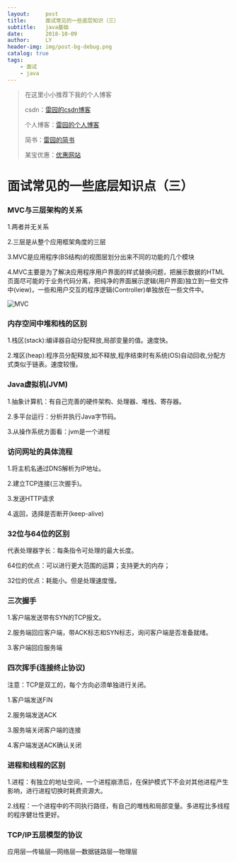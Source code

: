 ```yaml
---
layout:     post
title:      面试常见的一些底层知识（三）
subtitle:   java基础
date:       2018-10-09
author:     LY
header-img: img/post-bg-debug.png
catalog: true
tags:
    - 面试
    - java
---
```


> 在这里小小推荐下我的个人博客
>
> csdn：[雷园的csdn博客](https://blog.csdn.net/leiyuan2580)
>
> 个人博客：[雷园的个人博客](https://imlcl.store)
>
> 简书：[雷园的简书](https://www.jianshu.com/u/016322e40e1f)
>
> 某宝优惠：[优惠网站](www.innerstudent.group)

# 面试常见的一些底层知识点（三）

### MVC与三层架构的关系

1.两者并无关系

2.三层是从整个应用框架角度的三层

3.MVC是应用程序(BS结构)的视图层划分出来不同的功能的几个模块

4.MVC主要是为了解决应用程序用户界面的样式替换问题，把展示数据的HTML页面尽可能的于业务代码分离，把纯净的界面展示逻辑(用户界面)独立到一些文件中(view)，一些和用户交互的程序逻辑(Controller)单独放在一些文件中。

![MVC](https://ws4.sinaimg.cn/large/006tNbRwgy1fw28h6wa02j30vy0d6x0p.jpg)

### 内存空间中堆和栈的区别

1.栈区(stack):编译器自动分配释放,局部变量的值。速度快。

2.堆区(heap):程序员分配释放,如不释放,程序结束时有系统(OS)自动回收,分配方式类似于链表。速度较慢。

### Java虚拟机(JVM)

1.抽象计算机：有自己完善的硬件架构、处理器、堆栈、寄存器。

2.多平台运行：分析并执行Java字节码。

3.从操作系统方面看：jvm是一个进程

### 访问网址的具体流程

1.将主机名通过DNS解析为IP地址。

2.建立TCP连接(三次握手)。

3.发送HTTP请求

4.返回，选择是否断开(keep-alive)

### 32位与64位的区别

代表处理器字长：每条指令可处理的最大长度。

64位的优点：可以进行更大范围的运算；支持更大的内存；

32位的优点：耗能小。但是处理速度慢。

### 三次握手

1.客户端发送带有SYN的TCP报文。

2.服务端回应客户端，带ACK标志和SYN标志，询问客户端是否准备就绪。

3.客户端回应服务端

### 四次挥手(连接终止协议)

注意：TCP是双工的，每个方向必须单独进行关闭。

1.客户端发送FIN

2.服务端发送ACK

3.服务端关闭客户端的连接

4.客户端发送ACK确认关闭

### 进程和线程的区别

1.进程：有独立的地址空间，一个进程崩溃后，在保护模式下不会对其他进程产生影响，进行进程切换时耗费资源大。

2.线程：一个进程中的不同执行路径，有自己的堆栈和局部变量。多进程比多线程的程序健壮性更好。

### TCP/IP五层模型的协议

应用层—传输层—网络层—数据链路层—物理层

